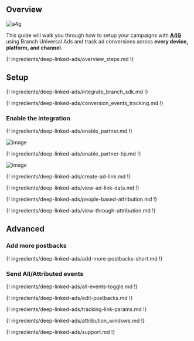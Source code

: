 ## Overview

![a4g](https://cdn.branch.io/branch-assets/ad-partner-manager/388787843096400122/A4G-Logo-exe-1524682939478.png)

This guide will walk you through how to setup your campaigns with **[A4G](http://a4g.com)** using Branch Universal Ads and track ad conversions across **every device, platform, and channel**.

{! ingredients/deep-linked-ads/overview_steps.md !}

## Setup

{! ingredients/deep-linked-ads/integrate_branch_sdk.md !}

{! ingredients/deep-linked-ads/conversion_events_tracking.md !}
 
### Enable the integration

{! ingredients/deep-linked-ads/enable_partner.md !}

![image](/img/pages/deep-linked-ads/a4g/a4g_enable.png)

{! ingredients/deep-linked-ads/enable_partner-tip.md !}

![image](/img/pages/deep-linked-ads/a4g/a4g_postbacks.png)

{! ingredients/deep-linked-ads/create-ad-link.md !}

{! ingredients/deep-linked-ads/view-ad-link-data.md !}

{! ingredients/deep-linked-ads/people-based-attribution.md !}

{! ingredients/deep-linked-ads/view-through-attribution.md !}

## Advanced

### Add more postbacks

{! ingredients/deep-linked-ads/add-more-postbacks-short.md !}

### Send All/Attributed events

{! ingredients/deep-linked-ads/all-events-toggle.md !}

{! ingredients/deep-linked-ads/edit-postbacks.md !}

{! ingredients/deep-linked-ads/tracking-link-params.md !}

{! ingredients/deep-linked-ads/attribution_windows.md !}

{! ingredients/deep-linked-ads/support.md !}

